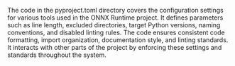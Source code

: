 The code in the pyproject.toml directory covers the configuration settings for various tools used in the ONNX Runtime project. It defines parameters such as line length, excluded directories, target Python versions, naming conventions, and disabled linting rules. The code ensures consistent code formatting, import organization, documentation style, and linting standards. It interacts with other parts of the project by enforcing these settings and standards throughout the system.